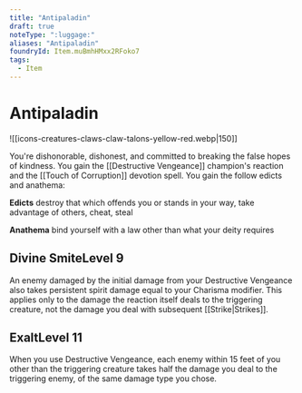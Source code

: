 ```yaml
---
title: "Antipaladin"
draft: true
noteType: ":luggage:"
aliases: "Antipaladin"
foundryId: Item.muBmhHMxx2RFoko7
tags:
  - Item
---
```


# Antipaladin
![[icons-creatures-claws-claw-talons-yellow-red.webp|150]]

You're dishonorable, dishonest, and committed to breaking the false hopes of kindness. You gain the [[Destructive Vengeance]] champion's reaction and the [[Touch of Corruption]] devotion spell. You gain the follow edicts and anathema:

**Edicts** destroy that which offends you or stands in your way, take advantage of others, cheat, steal

**Anathema** bind yourself with a law other than what your deity requires

## Divine SmiteLevel 9

An enemy damaged by the initial damage from your Destructive Vengeance also takes persistent spirit damage equal to your Charisma modifier. This applies only to the damage the reaction itself deals to the triggering creature, not the damage you deal with subsequent [[Strike|Strikes]].

## ExaltLevel 11

When you use Destructive Vengeance, each enemy within 15 feet of you other than the triggering creature takes half the damage you deal to the triggering enemy, of the same damage type you chose.
